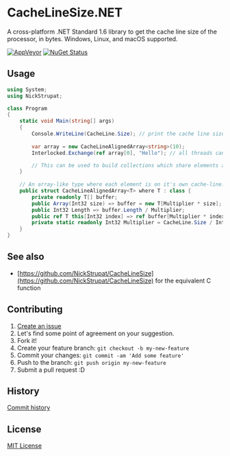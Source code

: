 # CacheLineSize.NET
A cross-platform .NET Standard 1.6 library to get the cache line size of the processor, in bytes. Windows, Linux, and macOS supported.

[![AppVeyor](https://img.shields.io/appveyor/ci/NickStrupat/cachelinesize-net.svg)](https://ci.appveyor.com/project/NickStrupat/cachelinesize-net)
[![NuGet Status](http://img.shields.io/nuget/v/CacheLine.Size.svg?style=flat)](https://www.nuget.org/packages/CacheLine.Size/)

## Usage

```csharp
using System;
using NickStrupat;

class Program
{
    static void Main(string[] args)
    {
        Console.WriteLine(CacheLine.Size); // print the cache line size in bytes
        
        var array = new CacheLineAlignedArray<string>(10);
        Interlocked.Exchange(ref array[0], "Hello"); // all threads can now see the latest value at `array[0]` without risk of ruining performance with false-sharing

        // This can be used to build collections which share elements across threads at the fastest possible synchronization.
    }
    
    // An array-like type where each element is on it's own cache-line. This is a building block for avoiding false-sharing.
    public struct CacheLineAlignedArray<T> where T : class {
        private readonly T[] buffer;
        public Array(Int32 size) => buffer = new T[Multiplier * size];
        public Int32 Length => buffer.Length / Multiplier;
        public ref T this[Int32 index] => ref buffer[Multiplier * index];
        private static readonly Int32 Multiplier = CacheLine.Size / IntPtr.Size;
    }
}
```

## See also

- [https://github.com/NickStrupat/CacheLineSize](https://github.com/NickStrupat/CacheLineSize) for the equivalent C function

## Contributing

1. [Create an issue](https://github.com/NickStrupat/CacheLineSize.NET/issues/new)
2. Let's find some point of agreement on your suggestion.
3. Fork it!
4. Create your feature branch: `git checkout -b my-new-feature`
5. Commit your changes: `git commit -am 'Add some feature'`
6. Push to the branch: `git push origin my-new-feature`
7. Submit a pull request :D

## History

[Commit history](https://github.com/NickStrupat/CacheLineSize.NET/commits/master)

## License

[MIT License](https://github.com/NickStrupat/CacheLineSize.NET/blob/master/LICENSE)
